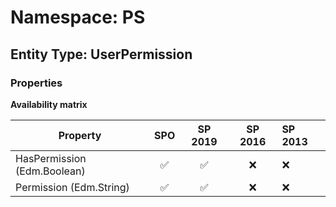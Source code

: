 # Namespace: PS

## Entity Type: UserPermission

### Properties

**Availability matrix**

Property | SPO | SP 2019 | SP 2016 | SP 2013
----------|:---:|:-------:|:-------:|:-------
HasPermission (Edm.Boolean) | ✅ | ✅ | ❌ | ❌
Permission (Edm.String) | ✅ | ✅ | ❌ | ❌